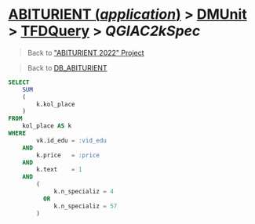 # [ABITURIENT (*application*)](../../app_abiturient_2022.md) > [DMUnit](../DMUnit.md) > [TFDQuery](TDFQuery.md) > *QGIAC2kSpec*

> Back to ["ABITURIENT 2022" Project](/README.md)

> Back to [DB_ABITURIENT](../../../db/db_abiturient_2022.md)

```sql
SELECT
    SUM
    (
        k.kol_place
    )
FROM
    kol_place AS k
WHERE
        vk.id_edu = :vid_edu
    AND
        k.price   = :price
    AND
        k.text    = 1
    AND
        (
             k.n_specializ = 4  
          OR
             k.n_specializ = 57
        )
```